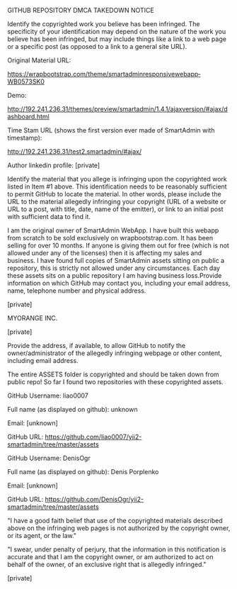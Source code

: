 GITHUB REPOSITORY DMCA TAKEDOWN NOTICE

Identify the copyrighted work you believe has been infringed. The specificity of your identification
may depend on the nature of the work you believe has been infringed, but may include things like
a link to a web page or a specific post (as opposed to a link to a general site URL).

Original Material URL:

https://wrapbootstrap.com/theme/smartadmin­responsive­webapp­WB0573SK0

Demo:

http://192.241.236.31/themes/preview/smartadmin/1.4.1/ajaxversion/#ajax/dashboard.html

Time Stam URL (shows the first version ever made of SmartAdmin with timestamp):

http://192.241.236.31/test2.smartadmin/#ajax/

Author linkedin profile: [private]

Identify the material that you allege is infringing upon the copyrighted work listed in Item #1
above. This identification needs to be reasonably sufficient to permit GitHub to locate the
material. In other words, please include the URL to the material allegedly infringing your
copyright (URL of a website or URL to a post, with title, date, name of the emitter), or link to an
initial post with sufficient data to find it.

I am the original owner of SmartAdmin WebApp. I have built this webapp from scratch to be sold
exclusively on wrapbootstrap.com. It has been selling for over 10 months. If anyone is giving
them out for free (which is not allowed under any of the licenses) then it is affecting my sales
and business. I have found full copies of SmartAdmin assets sitting on public a repository, this is
strictly not allowed under any circumstances. Each day these assets sits on a public repository I
am having business loss.Provide information on which GitHub may contact you, including your email address, name,
telephone number and physical address.

[private]

MYORANGE INC.

[private]

Provide the address, if available, to allow GitHub to notify the owner/administrator of the
allegedly infringing webpage or other content, including email address.

The entire ASSETS folder is copyrighted and should be taken down from public repo! So far I
found two repositories with these copyrighted assets.

GitHub Username: liao0007

Full name (as displayed on github): unknown

Email: [unknown]

GitHub URL: https://github.com/liao0007/yii2-smartadmin/tree/master/assets

GitHub Username: DenisOgr

Full name (as displayed on github): Denis Porplenko

Email: [unknown]

GitHub URL: https://github.com/DenisOgr/yii2-smartadmin/tree/master/assets

"I have a good faith belief that use of the copyrighted materials described above on the infringing
web pages is not authorized by the copyright owner, or its agent, or the law."

"I swear, under penalty of perjury, that the information in this notification is accurate and that I am
the copyright owner, or am authorized to act on behalf of the owner, of an exclusive right that is
allegedly infringed."

[private]
